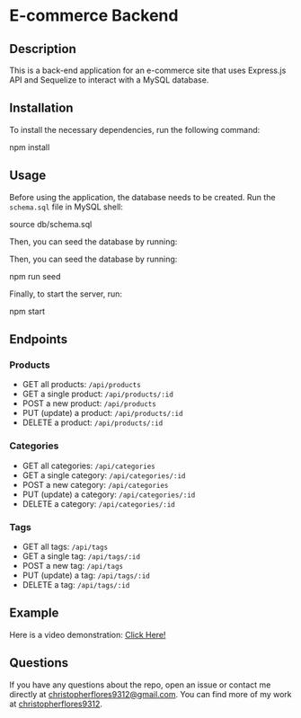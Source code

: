 # E-commerce Backend

## Description

This is a back-end application for an e-commerce site that uses Express.js API and Sequelize to interact with a MySQL database.

## Installation

To install the necessary dependencies, run the following command:

npm install


## Usage

Before using the application, the database needs to be created. Run the `schema.sql` file in MySQL shell:

source db/schema.sql


Then, you can seed the database by running:


Then, you can seed the database by running:

npm run seed


Finally, to start the server, run:

npm start


## Endpoints

### Products

- GET all products: `/api/products`
- GET a single product: `/api/products/:id`
- POST a new product: `/api/products`
- PUT (update) a product: `/api/products/:id`
- DELETE a product: `/api/products/:id`

### Categories

- GET all categories: `/api/categories`
- GET a single category: `/api/categories/:id`
- POST a new category: `/api/categories`
- PUT (update) a category: `/api/categories/:id`
- DELETE a category: `/api/categories/:id`

### Tags

- GET all tags: `/api/tags`
- GET a single tag: `/api/tags/:id`
- POST a new tag: `/api/tags`
- PUT (update) a tag: `/api/tags/:id`
- DELETE a tag: `/api/tags/:id`

## Example

Here is a video demonstration: [Click Here!]()

## Questions

If you have any questions about the repo, open an issue or contact me directly at [christopherflores9312@gmail.com](mailto:christopherflores9312@gmail.com). You can find more of my work at [christopherflores9312](https://github.com/christopherflores9312/).
